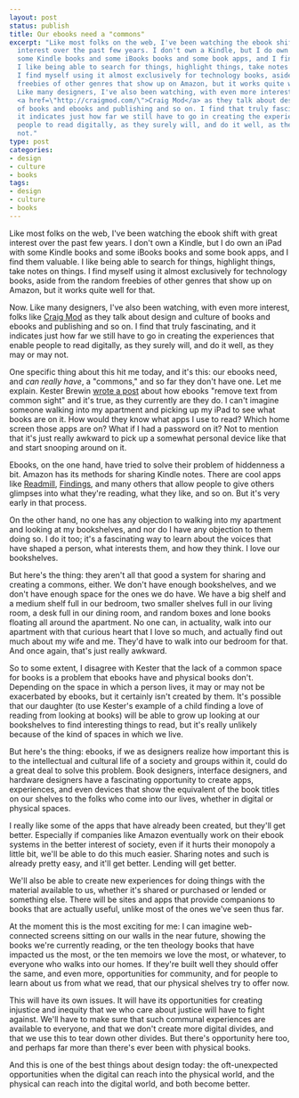 ```yaml
---
layout: post
status: publish
title: Our ebooks need a "commons"
excerpt: "Like most folks on the web, I've been watching the ebook shift with great
  interest over the past few years. I don't own a Kindle, but I do own an iPad with
  some Kindle books and some iBooks books and some book apps, and I find them valuable.
  I like being able to search for things, highlight things, take notes on things.
  I find myself using it almost exclusively for technology books, aside from the random
  freebies of other genres that show up on Amazon, but it works quite well for that.\r\n\r\nNow.
  Like many designers, I've also been watching, with even more interest, folks like
  <a href=\"http://craigmod.com/\">Craig Mod</a> as they talk about design and culture
  of books and ebooks and publishing and so on. I find that truly fascinating, and
  it indicates just how far we still have to go in creating the experiences that enable
  people to read digitally, as they surely will, and do it well, as they may or may
  not."
type: post
categories:
- design
- culture
- books
tags:
- design
- culture
- books
---
```

<p>Like most folks on the web, I've been watching the ebook shift with great interest over the past few years. I don't own a Kindle, but I do own an iPad with some Kindle books and some iBooks books and some book apps, and I find them valuable. I like being able to search for things, highlight things, take notes on things. I find myself using it almost exclusively for technology books, aside from the random freebies of other genres that show up on Amazon, but it works quite well for that.</p>

<p>Now. Like many designers, I've also been watching, with even more interest, folks like <a href="http://craigmod.com/">Craig Mod</a> as they talk about design and culture of books and ebooks and publishing and so on. I find that truly fascinating, and it indicates just how far we still have to go in creating the experiences that enable people to read digitally, as they surely will, and do it well, as they may or may not.</p>

<p>One specific thing about this hit me today, and it's this: our ebooks need, and <em>can really have</em>, a "commons," and so far they don't have one. Let me explain. Kester Brewin <a href="http://www.kesterbrewin.com/2012/07/24/thoughts-on-e-books-removing-text-from-common-sight/">wrote a post</a> about how ebooks "remove text from common sight" and it's true, as they currently are they do. I can't imagine someone walking into my apartment and picking up my iPad to see what books are on it. How would they know what apps I use to read? Which home screen those apps are on? What if I had a password on it? Not to mention that it's just really awkward to pick up a somewhat personal device like that and start snooping around on it.</p>

<p>Ebooks, on the one hand, have tried to solve their problem of hiddenness a bit. Amazon has its methods for sharing Kindle notes. There are cool apps like <a href="https://readmill.com/">Readmill</a>, <a href="https://findings.com/">Findings</a>, and many others that allow people to give others glimpses into what they're reading, what they like, and so on. But it's very early in that process.</p>

<p>On the other hand, no one has any objection to walking into my apartment and looking at my bookshelves, and nor do I have any objection to them doing so. I do it too; it's a fascinating way to learn about the voices that have shaped a person, what interests them, and how they think. I love our bookshelves.</p>

<p>But here's the thing: they aren't all that good a system for sharing and creating a commons, either. We don't have enough bookshelves, and we don't have enough space for the ones we do have. We have a big shelf and a medium shelf full in our bedroom, two smaller shelves full in our living room, a desk full in our dining room, and random boxes and lone books floating all around the apartment. No one can, in actuality, walk into our apartment with that curious heart that I love so much, and actually find out much about my wife and me. They'd have to walk into our bedroom for that. And once again, that's just really awkward.</p>

<p>So to some extent, I disagree with Kester that the lack of a common space for books is a problem that ebooks have and physical books don't. Depending on the space in which a person lives, it may or may not be exacerbated by ebooks, but it certainly isn't created by them. It's possible that our daughter (to use Kester's example of a child finding a love of reading from looking at books) will be able to grow up looking at our bookshelves to find interesting things to read, but it's really unlikely because of the kind of spaces in which we live.</p>

<p>But here's the thing: ebooks, if we as designers realize how important this is to the intellectual and cultural life of a society and groups within it, could do a great deal to solve this problem. Book designers, interface designers, and hardware designers have a fascinating opportunity to create apps, experiences, and even devices that show the equivalent of the book titles on our shelves to the folks who come into our lives, whether in digital or physical spaces.</p>

<p>I really like some of the apps that have already been created, but they'll get better. Especially if companies like Amazon eventually work on their ebook systems in the better interest of society, even if it hurts their monopoly a little bit, we'll be able to do this much easier. Sharing notes and such is already pretty easy, and it'll get better. Lending will get better.</p>

<p>We'll also be able to create new experiences for doing things with the material available to us, whether it's shared or purchased or lended or something else. There will be sites and apps that provide companions to books that are actually useful, unlike most of the ones we've seen thus far.</p>

<p>At the moment this is the most exciting for me: I can imagine web-connected screens sitting on our walls in the near future, showing the books we're currently reading, or the ten theology books that have impacted us the most, or the ten memoirs we love the most, or whatever, to everyone who walks into our homes. If they're built well they should offer the same, and even more, opportunities for community, and for people to learn about us from what we read, that our physical shelves try to offer now.</p>

<p>This will have its own issues. It will have its opportunities for creating injustice and inequity that we who care about justice will have to fight against. We'll have to make sure that such communal experiences are available to everyone, and that we don't create more digital divides, and that we use this to tear down other divides. But there's opportunity here too, and perhaps far more than there's ever been with physical books.</p>

<p>And this is one of the best things about design today: the oft-unexpected opportunities when the digital can reach into the physical world, and the physical can reach into the digital world, and both become better.</p>
